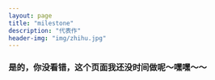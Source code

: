 ```yaml
---
layout: page
title: "milestone"
description: "代表作"
header-img: "img/zhihu.jpg"
---
```


### 是的，你没看错，这个页面我还没时间做呢～嘿嘿～～






